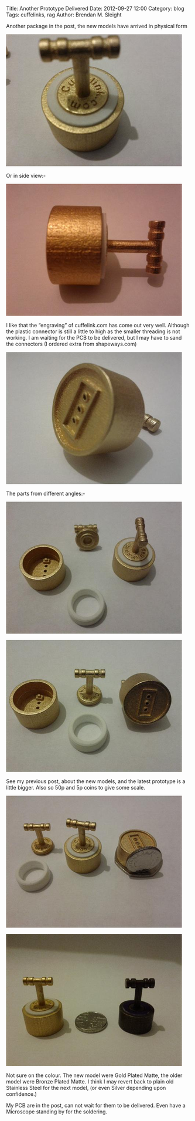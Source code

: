 Title: Another Prototype Delivered
Date: 2012-09-27 12:00
Category: blog
Tags: cuffelinks, rag
Author: Brendan M. Sleight

Another package in the post, the new models have arrived in physical form

<a href="images/another-prototype-delivered/IMG_20120927_192418.jpg"><img src="images/another-prototype-delivered/thumbnails/480x_/IMG_20120927_192418.jpg" /></a>

Or in side view:-

<a href="images/another-prototype-delivered/IMG_20120927_211054.jpg"><img src="images/another-prototype-delivered/thumbnails/480x_/IMG_20120927_211054.jpg" /></a>

I like that the “engraving” of cuffelink.com has come out very well. Although the plastic connector is still a little to high as the smaller threading is not working. I am waiting for the PCB to be delivered, but I may have to sand the connectors (I ordered extra from shapeways.com)

<a href="images/another-prototype-delivered/IMG_20120927_211427.jpg"><img src="images/another-prototype-delivered/thumbnails/480x_/IMG_20120927_211427.jpg" /></a>

The parts from different angles:-

<a href="images/another-prototype-delivered/IMG_20120927_192501.jpg"><img src="images/another-prototype-delivered/thumbnails/480x_/IMG_20120927_192501.jpg" /></a>

<a href="images/another-prototype-delivered/IMG_20120927_192719.jpg"><img src="images/another-prototype-delivered/thumbnails/480x_/IMG_20120927_192719.jpg" /></a>

See my previous post, about the new models, and the latest prototype is a little bigger. Also so 50p and 5p coins to give some scale.

<a href="images/another-prototype-delivered/IMG_20120927_193437.jpg"><img src="images/another-prototype-delivered/thumbnails/480x_/IMG_20120927_193437.jpg" /></a>

<a href="images/another-prototype-delivered/IMG_20120927_194030.jpg"><img src="images/another-prototype-delivered/thumbnails/480x_/IMG_20120927_194030.jpg" /></a>

Not sure on the colour. The new model were Gold Plated Matte, the older model were Bronze Plated Matte. I think I may revert back to plain old Stainless Steel for the next model, (or even Silver depending upon confidence.)

My PCB are in the post, can not wait for them to be delivered. Even have a Microscope standing by for the soldering.


